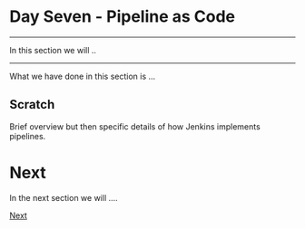 # Day Seven - Pipeline as Code

---

In this section we will ..

---




What we have done in this section is ...


## Scratch

Brief overview but then specific details of how Jenkins implements pipelines.


# Next

In the next section we will ....

[Next](07-05.md)
